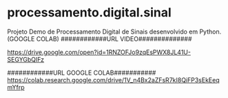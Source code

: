 # processamento.digital.sinal
Projeto Demo de Processamento Digital de Sinais desenvolvido em Python. (GOOGLE COLAB)
############URL VIDEO##############

https://drive.google.com/open?id=1RNZOFJo9zqEsPWX8JL41U-SEGYGbQIFz


############URL GOOGLE COLAB###########
https://colab.research.google.com/drive/1V_n4Bx2aZFsR7kI8QiFP3sEkEeqmYfrp
